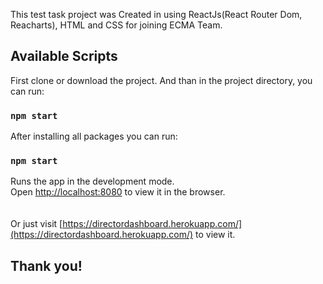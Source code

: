 This test task project was Created in using  ReactJs(React Router Dom, Reacharts), HTML and CSS for joining ECMA Team.

## Available Scripts

First clone or download the project. And than in the project directory, you can run:

### `npm start`

After installing all packages you can run: 

### `npm start`

Runs the app in the development mode.<br />
Open [http://localhost:8080](http://localhost:8080) to view it in the browser.
<br/>
<br/>
<br/>
Or just visit [https://directordashboard.herokuapp.com/](https://directordashboard.herokuapp.com/) to view it.

## Thank you!